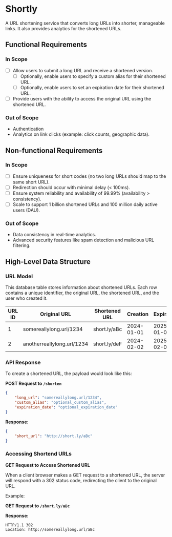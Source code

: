 # Shortly
A URL shortening service that converts long URLs into shorter, manageable links. It also provides analytics for the shortened URLs.

## Functional Requirements

### In Scope

- [ ] Allow users to submit a long URL and receive a shortened version.
    - [ ] Optionally, enable users to specify a custom alias for their shortened URL.
    - [ ] Optionally, enable users to set an expiration date for their shortened URL.
- [ ] Provide users with the ability to access the original URL using the shortened URL.

### Out of Scope

- Authentication
- Analytics on link clicks (example: click counts, geographic data).

## Non-functional Requirements

### In Scope

- [ ] Ensure uniqueness for short codes (no two long URLs should map to the same short URL).
- [ ] Redirection should occur with minimal delay (< 100ms).
- [ ] Ensure system reliability and availability of 99.99% (availability > consistency).
- [ ] Scale to support 1 billion shortened URLs and 100 million daily active users (DAU).

### Out of Scope

- Data consistency in real-time analytics.
- Advanced security features like spam detection and malicious URL filtering.

## High-Level Data Structure

### URL Model

This database table stores information about shortened URLs. Each row contains a unique identifier, the original URL, the shortened URL, and the user who created it.

| URL ID | Original URL               | Shortened URL | Creation   | Expiration | User ID |
|--------|----------------------------|---------------|------------|------------|---------|
| 1      | somereallylong.url/1234    | short.ly/aBc  | 2024-01-01 | 2025-01-01 | 4       |
| 2      | anotherreallylong.url/1234 | short.ly/deF  | 2024-02-02 | 2025-02-02 | 5       |

### API Response

To create a shortened URL, the payload would look like this:

**POST Request to `/shorten`**

```json
{
    "long_url": "somereallylong.url/1234",
    "custom_alias": "optional_custom_alias",
    "expiration_date": "optional_expiration_date"
}
```

**Response:**

```json
{
    "short_url": "http://short.ly/aBc"
}
```

### Accessing Shortend URLs
**GET Request to Access Shortened URL**

When a client browser makes a GET request to a shortened URL, the server will respond with a 302 status code, redirecting the client to the original URL.

Example:

**GET Request to `/short.ly/aBc`**

**Response:**

```
HTTP/1.1 302
Location: http://somereallylong.url/aBc
```
